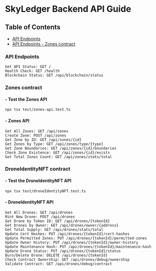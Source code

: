 # SkyLedger Backend API Guide

## Table of Contents

- [API Endpoints](#api-endpoints)
- [API Endpoints - Zones contract](#--zones-api)


### API Endpoints

```http
Get API Status: GET /    
Health Check: GET /health
Blockchain Status: GET /api/blockchain/status
```

### Zones contract

#### - Test the Zones API
```bash
npx tsx test/zones-api.test.ts
```

#### - Zones API
```http
Get All Zones: GET /api/zones
Create Zone: POST /api/zones
Get Zone by ID: GET /api/zones/{id}
Get Zones by Type: GET /api/zones/type/{type}
Get Zone Boundaries: GET /api/zones/{id}/boundaries
Check Zone Existence: GET /api/zones/{id}/exists
Get Total Zones Count: GET /api/zones/stats/total
```

### DroneIdentityNFT contract

#### - Test the DroneIdentityNFT API
```bash
npx tsx test/droneIdentityNFT.test.ts
```

#### - DroneIdentityNFT API
```http
Get All Drones: GET /api/drones
Mint New Drone: POST /api/drones
Get Drone by Token ID: GET /api/drones/{tokenId}
Get Drones by Owner: GET /api/drones/owner/{address}
Get Total Supply: GET /api/drones/stats/total
Update Cert Hashes: PUT /api/drones/{tokenId}/cert-hashes
Update Permitted Zones: PUT /api/drones/{tokenId}/permitted-zones
Update Owner History: PUT /api/drones/{tokenId}/owner-history
Update Maintenance Hash: PUT /api/drones/{tokenId}/maintenance-hash
Update Drone Status: PUT /api/drones/{tokenId}/status
Burn/Delete Drone: DELETE /api/drones/{tokenId}
Check Contract Ownership: GET /api/drones/debug/ownership
Validate Contract: GET /api/drones/debug/contract
```